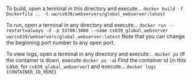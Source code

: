 To build, open a terminal in this directory and execute...
`docker build -f Dockerfile .. -t uw/cs639/webservers/global_webserver:latest`

To run, open a terminal in any directory and execute...
`docker run --restart=always -d -p 53706:3000 --name cs639_global_webserver uw/cs639/webservers/global_webserver:latest`
Note that you can change the beginning port number to any open port.

To view logs, open a terminal in any directory and execute...
`docker ps` (if the container is down, execute `docker ps -a`)
Find the container id (in this case, for `cs639_global_webserver`) and execute...
`docker logs {CONTAINER_ID_HERE}`